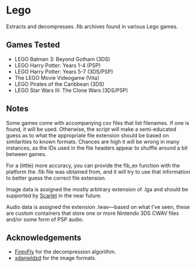 # Lego

Extracts and decompresses .fib archives found in various Lego games.

## Games Tested

* LEGO Batman 3: Beyond Gotham (3DS)
* LEGO Harry Potter: Years 1-4 (PSP)
* LEGO Harry Potter: Years 5-7 (3DS/PSP)
* The LEGO Movie Videogame (Vita)
* LEGO Pirates of the Caribbean (3DS)
* LEGO Star Wars III: The Clone Wars (3DS/PSP)

## Notes

Some games come with accompanying csv files that list filenames. If one is
found, it will be used. Otherwise, the script will make a semi-educated guess
as to what the appropriate file extension should be based on similarities to
known formats. Chances are high it will be wrong in many instances, as the IDs
used in the file headers appear to shuffle around a bit between games.

For a (little) more accuracy, you can provide the fib_ex function with the
platform the .fib file was obtained from, and it will try to use that information
to better guess the correct file extension.

Image data is assigned the mostly arbitrary extension of .lga and should be
supported by [Scarlet](https://github.com/xdanieldzd/Scarlet) in the near future.

Audio data is assigned the extension .lwav—based on what I've seen, these are
custom containers that store one or more Nintendo 3DS CWAV files and/or some
form of PSP audio.

## Acknowledgements

* [FireyFly](https://github.com/FireyFly) for the decompression algorithm.
* [xdanieldzd](https://github.com/xdanieldzd) for the image formats.
